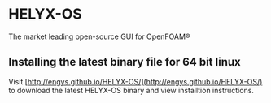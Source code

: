 # HELYX-OS
The market leading open-source GUI for OpenFOAM®

## Installing the latest binary file for 64 bit linux
Visit [http://engys.github.io/HELYX-OS/](http://engys.github.io/HELYX-OS/) to download the latest HELYX-OS binary and view installtion instructions. 
